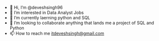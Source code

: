 - 👋 Hi, I’m @deveshsingh96
- 👀 I’m interested in Data Analyst Jobs
- 🌱 I’m currently laerning python and SQL
- 💞️ I’m looking to collaborate anything that lands me a project of SQL and Python
- 📫 How to reach me itdeveshsingh@gmail.com

<!---
deveshsingh96/deveshsingh96 is a ✨ special ✨ repository because its `README.md` (this file) appears on your GitHub profile.
You can click the Preview link to take a look at your changes.
--->
